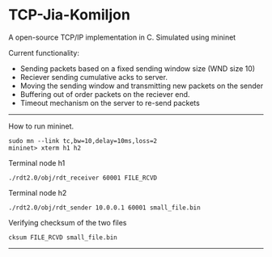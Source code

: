 # TCP-Jia-Komiljon
A open-source TCP/IP implementation in C. Simulated using mininet

Current functionality:
  * Sending packets based on a fixed sending window size (WND size 10)
  * Reciever sending cumulative acks to server.
  * Moving the sending window and transmitting new packets on the sender
  * Buffering out of order packets on the reciever end.
  * Timeout mechanism on the server to re-send packets

---
How to run mininet.

```
sudo mn --link tc,bw=10,delay=10ms,loss=2
mininet> xterm h1 h2
```

Terminal node h1

`./rdt2.0/obj/rdt_receiver 60001 FILE_RCVD`

Terminal node h2

`./rdt2.0/obj/rdt_sender 10.0.0.1 60001 small_file.bin`

Verifying checksum of the two files

`cksum FILE_RCVD small_file.bin`

---
